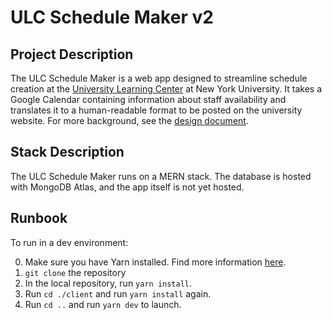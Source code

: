 # ULC Schedule Maker v2

## Project Description

The ULC Schedule Maker is a web app designed to streamline schedule creation at the [University Learning Center](https://www.nyu.edu/students/academic-services/undergraduate-advisement/academic-resource-center/tutoring-and-learning.html) at New York University. It takes a Google Calendar containing information about staff availability and translates it to a human-readable format to be posted on the university website. For more background, see the [design document](https://docs.google.com/document/d/1bi2ZLGn0HfFEMszNzCsU4cFlJxKnIqvQ_unJqpelSVI/edit?usp=sharing).

## Stack Description

The ULC Schedule Maker runs on a MERN stack. The database is hosted with MongoDB Atlas, and the app itself is not yet hosted.

## Runbook

To run in a dev environment:

0. Make sure you have Yarn installed. Find more information [here](https://classic.yarnpkg.com/lang/en/docs/install/). 
1. `git clone` the repository
2. In the local repository, run `yarn install`.
3. Run `cd ./client` and run `yarn install` again.
4. Run `cd ..` and run `yarn dev` to launch.
